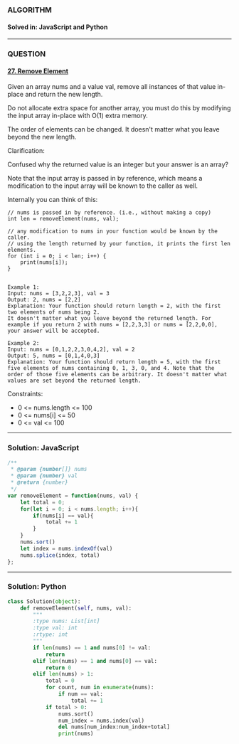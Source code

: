 ### ALGORITHM
#### Solved in: JavaScript and Python
-----
### QUESTION

#### [27. Remove Element](https://leetcode.com/problems/remove-element/)

Given an array nums and a value val, remove all instances of that value in-place and return the new length.

Do not allocate extra space for another array, you must do this by modifying the input array in-place with O(1) extra memory.

The order of elements can be changed. It doesn't matter what you leave beyond the new length.

Clarification:

Confused why the returned value is an integer but your answer is an array?

Note that the input array is passed in by reference, which means a modification to the input array will be known to the caller as well.

Internally you can think of this:

``` 
// nums is passed in by reference. (i.e., without making a copy)
int len = removeElement(nums, val);

// any modification to nums in your function would be known by the caller.
// using the length returned by your function, it prints the first len elements.
for (int i = 0; i < len; i++) {
    print(nums[i]);
}


Example 1:
Input: nums = [3,2,2,3], val = 3
Output: 2, nums = [2,2]
Explanation: Your function should return length = 2, with the first two elements of nums being 2.
It doesn't matter what you leave beyond the returned length. For example if you return 2 with nums = [2,2,3,3] or nums = [2,2,0,0], your answer will be accepted.

Example 2:
Input: nums = [0,1,2,2,3,0,4,2], val = 2
Output: 5, nums = [0,1,4,0,3]
Explanation: Your function should return length = 5, with the first five elements of nums containing 0, 1, 3, 0, and 4. Note that the order of those five elements can be arbitrary. It doesn't matter what values are set beyond the returned length.

```
Constraints:

* 0 <= nums.length <= 100
* 0 <= nums[i] <= 50
* 0 <= val <= 100

-----

### Solution: JavaScript

```js
/**
 * @param {number[]} nums
 * @param {number} val
 * @return {number}
 */
var removeElement = function(nums, val) {
    let total = 0;
    for(let i = 0; i < nums.length; i++){
        if(nums[i] == val){
            total += 1
        }
    }
    nums.sort()
    let index = nums.indexOf(val)
    nums.splice(index, total)
};

```

-----

### Solution: Python

```py
class Solution(object):
    def removeElement(self, nums, val):
        """
        :type nums: List[int]
        :type val: int
        :rtype: int
        """
        if len(nums) == 1 and nums[0] != val:
            return 
        elif len(nums) == 1 and nums[0] == val:
            return 0
        elif len(nums) > 1:
            total = 0
            for count, num in enumerate(nums):
                if num == val:
                    total += 1
            if total > 0:
                nums.sort()
                num_index = nums.index(val)
                del nums[num_index:num_index+total]
                print(nums)

```
